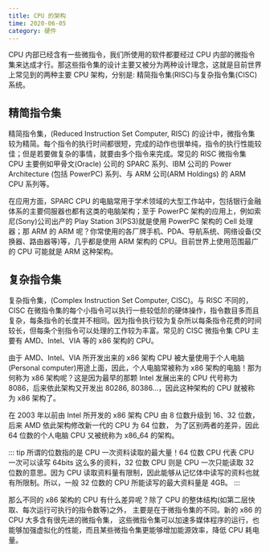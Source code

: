 ```yaml
---
title: CPU 的架构
time: 2020-06-05
category: 硬件
---
```


CPU 内部已经含有一些微指令，我们所使用的软件都要经过 CPU 内部的微指令集来达成才行。那这些指令集的设计主要又被分为两种设计理念，这就是目前世界上常见到的两种主要 CPU 架构，分别是: 精简指令集(RISC)与复杂指令集(CISC) 系统。

## 精简指令集

精简指令集，(Reduced Instruction Set Computer, RISC) 的设计中，微指令集较为精简。每个指令的执行时间都很短，完成的动作也很单纯，指令的执行性能较佳；但是若要做复杂的事情，就要由多个指令来完成。常见的 RISC 微指令集 CPU 主要例如甲骨文(Oracle) 公司的 SPARC 系列、IBM 公司的 Power Architecture (包括 PowerPC) 系列、与 ARM 公司(ARM Holdings) 的 ARM CPU 系列等。

在应用方面，SPARC CPU 的电脑常用于学术领域的大型工作站中，包括银行金融体系的主要伺服器也都有这类的电脑架构；至于 PowerPC 架构的应用上，例如索尼(Sony)公司出产的 Play Station 3(PS3)就是使用 PowerPC 架构的 Cell 处理器；那 ARM 的 ARM 呢？你常使用的各厂牌手机、PDA、导航系统、网络设备(交换器、路由器等)等，几乎都是使用 ARM 架构的 CPU。目前世界上使用范围最广的 CPU 可能就是 ARM 这种架构。

## 复杂指令集

复杂指令集，(Complex Instruction Set Computer, CISC)。与 RISC 不同的，CISC 在微指令集的每个小指令可以执行一些较低阶的硬体操作，指令数目多而且复杂，每条指令的长度并不相同。因为指令执行较为复杂所以每条指令花费的时间较长，但每条个别指令可以处理的工作较为丰富。常见的 CISC 微指令集 CPU 主要有 AMD、Intel、VIA 等的 x86 架构的 CPU。

由于 AMD、Intel、VIA 所开发出来的 x86 架构 CPU 被大量使用于个人电脑(Personal computer)用途上面，因此，个人电脑常被称为 x86 架构的电脑！那为何称为 x86 架构呢？这是因为最早的那颗 Intel 发展出来的 CPU 代号称为 8086，后来依此架构又开发出 80286, 80386...，因此这种架构的 CPU 就被称为 x86 架构了。

在 2003 年以前由 Intel 所开发的 x86 架构 CPU 由 8 位数升级到 16、32 位数，后来 AMD 依此架构修改新一代的 CPU 为 64 位数， 为了区别两者的差异，因此 64 位数的个人电脑 CPU 又被统称为 x86_64 的架构。

::: tip
所谓的位数指的是 CPU 一次资料读取的最大量！64 位数 CPU 代表 CPU 一次可以读写 64bits 这么多的资料，32 位数 CPU 则是 CPU 一次只能读取 32 位数的意思。因为 CPU 读取资料量有限制，因此能够从记忆体中读写的资料也就有所限制。所以，一般 32 位数的 CPU 所能读写的最大资料量是 4GB。
:::

那么不同的 x86 架构的 CPU 有什么差异呢？除了 CPU 的整体结构(如第二层快取、每次运行可执行的指令数等)之外， 主要是在于微指令集的不同。新的 x86 的 CPU 大多含有很先进的微指令集， 这些微指令集可以加速多媒体程序的运行，也能够加强虚拟化的性能，而且某些微指令集更能够增加能源效率，降低 CPU 耗电量。
